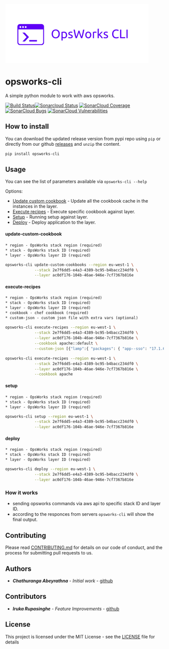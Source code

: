 ![opsworks-cli](src/opsworks-cli.png)

opsworks-cli
======================

A simple python module to work with aws opsworks.

[![Build Status](https://travis-ci.org/chaturanga50/opsworks-cli.svg?branch=master)](https://travis-ci.org/chaturanga50/opsworks-cli)[![Sonarcloud Status](https://sonarcloud.io/api/project_badges/measure?project=chaturanga50_opsworks-cli&metric=alert_status)](https://sonarcloud.io/dashboard?id=chaturanga50_opsworks-cli) 
[![SonarCloud Coverage](https://sonarcloud.io/api/project_badges/measure?project=chaturanga50_opsworks-cli&metric=coverage)](https://sonarcloud.io/component_measures/metric/coverage/list?id=chaturanga50_opsworks-cli)
[![SonarCloud Bugs](https://sonarcloud.io/api/project_badges/measure?project=chaturanga50_opsworks-cli&metric=bugs)](https://sonarcloud.io/component_measures/metric/reliability_rating/list?id=chaturanga50_opsworks-cli)
[![SonarCloud Vulnerabilities](https://sonarcloud.io/api/project_badges/measure?project=chaturanga50_opsworks-cli&metric=vulnerabilities)](https://sonarcloud.io/component_measures/metric/security_rating/list?id=chaturanga50_opsworks-cli)

How to install
--------------

You can download the updated release version from pypi repo using `pip` or directly from our github [releases](https://github.com/chaturanga50/opsworks-cli/releases) and `unzip` the content.

``` bash
pip install opsworks-cli
```

Usage
-----

You can see the list of parameters available via `opsworks-cli --help`

Options:
- [Update custom cookbook](#update-custom-cookbook) - Update all the cookbook cache in the instances in the layer.
- [Execute recipes](#execute-recipes) - Execute specific cookbook against layer.
- [Setup](#setup) - Running setup against layer.
- [Deploy](#deploy) - Deploy application to the layer.

#### update-custom-cookbook

```
* region - OpsWorks stack region (required)
* stack - OpsWorks stack ID (required)
* layer - OpsWorks layer ID (required)
```

```bash
opsworks-cli update-custom-cookbooks --region eu-west-1 \
             --stack 2e7f6dd5-e4a3-4389-bc95-b4bacc234df0 \
             --layer ac0df176-104b-46ae-946e-7cf7367b816e
```

#### execute-recipes
```
* region - OpsWorks stack region (required)
* stack - OpsWorks stack ID (required)
* layer - OpsWorks layer ID (required)
* cookbook - chef cookbook (required)
* custom-json - custom json file with extra vars (optional)
```

```bash
opsworks-cli execute-recipes --region eu-west-1 \
             --stack 2e7f6dd5-e4a3-4389-bc95-b4bacc234df0 \
             --layer ac0df176-104b-46ae-946e-7cf7367b816e \
             --cookbook apache::default \
             --custom-json [{"lamp":{ "packages": { "app--sso": "17.1.6" } } }] # optional
```

```bash
opsworks-cli execute-recipes --region eu-west-1 \
             --stack 2e7f6dd5-e4a3-4389-bc95-b4bacc234df0 \
             --layer ac0df176-104b-46ae-946e-7cf7367b816e \
             --cookbook apache
```

#### setup
```
* region - OpsWorks stack region (required)
* stack - OpsWorks stack ID (required)
* layer - OpsWorks layer ID (required)
```

```bash
opsworks-cli setup --region eu-west-1 \
             --stack 2e7f6dd5-e4a3-4389-bc95-b4bacc234df0 \
             --layer ac0df176-104b-46ae-946e-7cf7367b816e
```

#### deploy
```
* region - OpsWorks stack region (required)
* stack - OpsWorks stack ID (required)
* layer - OpsWorks layer ID (required)
```

```bash
opsworks-cli deploy --region eu-west-1 \
             --stack 2e7f6dd5-e4a3-4389-bc95-b4bacc234df0 \
             --layer ac0df176-104b-46ae-946e-7cf7367b816e
```

### How it works

- sending opsworks commands via aws api to specific stack ID and layer ID.
- according to the responces from servers `opsworks-cli` will show the final output.

## Contributing

Please read [CONTRIBUTING.md](CONTRIBUTING.md) for details on our code of conduct, and the process for submitting pull requests to us.

## Authors

* ***Chathuranga Abeyrathna*** - *Initial work* - [github](https://github.com/chaturanga50/)

## Contributors

* ***Iruka Rupasinghe*** - *Feature Improvements* - [github](https://github.com/Rupasinghe2012/)

## License

This project is licensed under the MIT License - see the [LICENSE](LICENSE) file for details